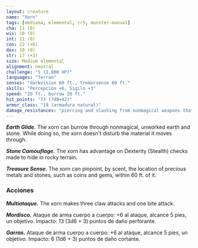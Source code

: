 ```yaml
---
layout: creature
name: "Xorn"
tags: [mediana, elemental, cr5, monster-manual]
cha: 11 (0)
wis: 10 (0)
int: 11 (0)
con: 22 (+6)
dex: 10 (0)
str: 17 (+3)
size: Medium elemental
alignment: neutral
challenge: "5 (1,800 XP)"
languages: "Terran"
senses: "darkvision 60 ft., tremorsense 60 ft."
skills: "Percepción +6, Sigilo +3"
speed: "20 ft., burrow 20 ft."
hit_points: "73 (7d8+42)"
armor_class: "19 (armadura natural)"
damage_resistances: "piercing and slashing from nonmagical weapons that aren't adamantine"
---
```


***Earth Glide.*** The xorn can burrow through nonmagical, unworked earth and stone. While doing so, the xorn doesn't disturb the material it moves through.

***Stone Camouflage.*** The xorn has advantage on Dexterity (Stealth) checks made to hide in rocky terrain.

***Treasure Sense.*** The xorn can pinpoint, by scent, the location of precious metals and stones, such as coins and gems, within 60 ft. of it.

### Acciones

***Multiataque.*** The xorn makes three claw attacks and one bite attack.

***Mordisco.*** Ataque de arma cuerpo a cuerpo: +6 al ataque, alcance 5 pies, un objetivo. Impacto: 13 (3d6 + 3) puntos de daño perforante.

***Garras.*** Ataque de arma cuerpo a cuerpo: +6 al ataque, alcance 5 pies, un objetivo. Impacto: 6 (1d6 + 3) puntos de daño cortante.